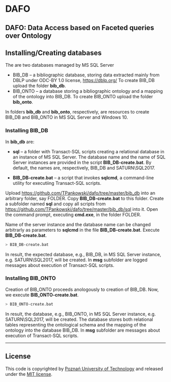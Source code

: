 # DAFO
## DAFO: Data Access based on Faceted queries over Ontology

## Installing/Creating databases
The are two databases managed by MS SQL Server
* BIB_DB – a bibliographic database, storing data extracted mainly from DBLP under  ODC-BY 1.0 license, https://dblp.org/
To create BIB_DB upload the folder **bib_db**.
* BIB_ONTO – a database storing a bibliographic ontology and a mapping of the ontology into BIB_DB. To create BIB_ONTO upload the folder **bib_onto**.

In folders **bib_db** and **bib_onto**, respectively, are resources to create BIB_DB and BIB_ONTO in MS SQL Server and Windows 10.

### Installing BIB_DB

In **bib_db** are: 

* **sql** – a folder with Transact-SQL scripts creating a relational database in an instance of MS SQL Server. The database name and the name of SQL Server instances are provided in the script **BIB_DB-create.bat**. By default, the names are, respectively, BIB_DB and SATURN\SQL2017. 

* **BIB_DB-create.bat** – a script that invokes **sqlcmd**, 
a command-line utility for executiing Transact-SQL scripts.

Upload https://github.com/TPankowski/dafo/tree/master/bib_db into an arbitrary folder, say FOLDER. Copy  **BIB_DB-create.bat** to this folder. Create a subfolder named **sql** and copy all scripts from https://github.com/TPankowski/dafo/tree/master/bib_db/sql into it. Open the command prompt, executing **cmd.exe**, in the folder FOLDER. 

Name of the server instance and the database name can be changed arbitrarly as parameters to **sqlcmd** in the file **BIB_DB-create.bat**. Execute **BIB_DB-create.bat**.

```bash
> BIB_DB-create.bat
```

In result, the expected database, e.g., BIB_DB, in MS SQL Server instance, e.g. SATURN\SQL2017, will be created.
In **msg** subfolder are logged messages about execution of Transact-SQL scripts.

### Installing BIB_ONTO

Creation of BIB_ONTO proceeds anologously to creation of BIB_DB.
Now, we execute **BIB_ONTO-create.bat**.
```bash
> BIB_ONTO-create.bat
```

In result, the database, e.g., BIB_ONTO, in MS SQL Server instance, e.g. SATURN\SQL2017, will be created. The database stores both relational tables representing the ontological schema and the mapping of the ontology into the database BIB_DB.
In **msg** subfolder are  messages about execution of Transact-SQL scripts.

------------------------------------------------------------

## License
This code is copyrighted by [Poznań University of Technology](https://www.put.poznan.pl/en)
and released under the [MIT license](http://opensource.org/licenses/MIT).

